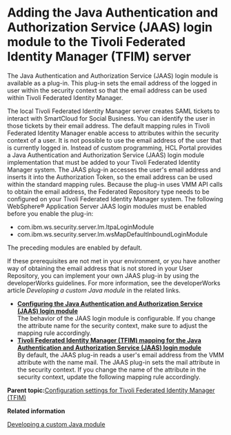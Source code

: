 # Adding the Java Authentication and Authorization Service \(JAAS\) login module to the Tivoli Federated Identity Manager \(TFIM\) server 

The Java Authentication and Authorization Service \(JAAS\) login module is available as a plug-in. This plug-in sets the email address of the logged in user within the security context so that the email address can be used within Tivoli Federated Identity Manager.

The local Tivoli Federated Identity Manager server creates SAML tickets to interact with SmartCloud for Social Business. You can identify the user in those tickets by their email address. The default mapping rules in Tivoli Federated Identity Manager enable access to attributes within the security context of a user. It is not possible to use the email address of the user that is currently logged in. Instead of custom programming, HCL Portal provides a Java Authentication and Authorization Service \(JAAS\) login module implementation that must be added to your Tivoli Federated Identity Manager system. The JAAS plug-in accesses the user's email address and inserts it into the Authorization Token, so the email address can be used within the standard mapping rules. Because the plug-in uses VMM API calls to obtain the email address, the Federated Repository type needs to be configured on your Tivoli Federated Identity Manager system. The following WebSphere® Application Server JAAS login modules must be enabled before you enable the plug-in:

-   com.ibm.ws.security.server.lm.ltpaLoginModule
-   com.ibm.ws.security.server.lm.wsMapDefaultInboundLoginModule

The preceding modules are enabled by default.

If these prerequisites are not met in your environment, or you have another way of obtaining the email address that is not stored in your User Repository, you can implement your own JAAS plug-in by using the developerWorks guidelines. For more information, see the developerWorks article *Developing a custom Java module* in the related links.

-   **[Configuring the Java Authentication and Authorization Service \(JAAS\) login module ](../dev-portlet/config_jaas.md)**  
The behavior of the JAAS login module is configurable. If you change the attribute name for the security context, make sure to adjust the mapping rule accordingly.
-   **[Tivoli Federated Identity Manager \(TFIM\) mapping for the Java Authentication and Authorization Service \(JAAS\) login module ](../dev-portlet/tfim_mapping.md)**  
By default, the JAAS plug-in reads a user's email address from the VMM attribute with the name mail. The JAAS plug-in sets the mail attribute in the security context. If you change the name of the attribute in the security context, update the following mapping rule accordingly.

**Parent topic:**[Configuration settings for Tivoli Federated Identity Manager \(TFIM\) ](../dev-portlet/outbhttp_auth_est_sso_tfim.md)

**Related information**  


[Developing a custom Java module](https://support.hcltechsw.com/csm)

